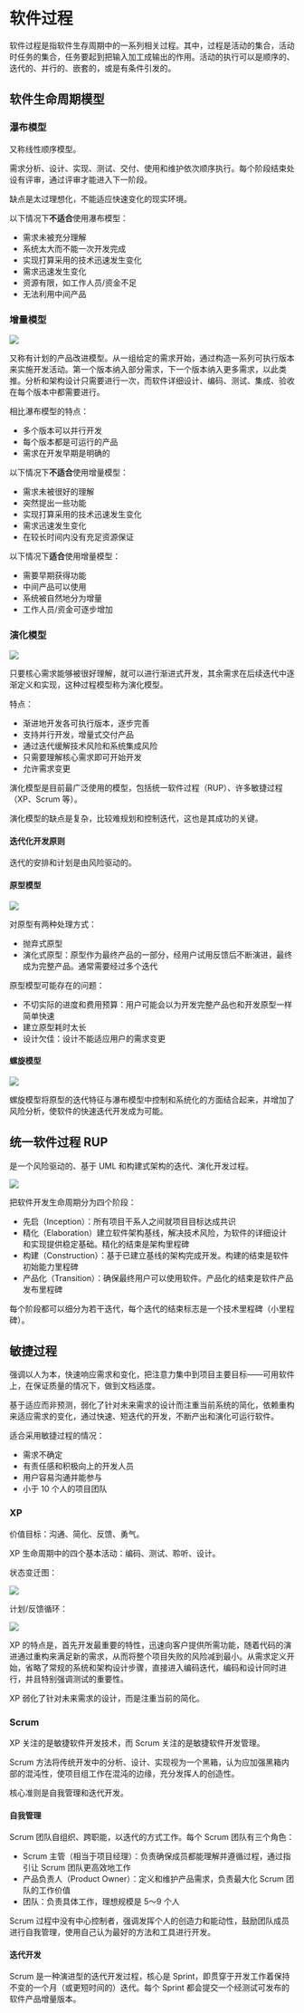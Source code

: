 # 软件过程

软件过程是指软件生存周期中的一系列相关过程。其中，过程是活动的集合，活动时任务的集合，任务要起到把输入加工成输出的作用。活动的执行可以是顺序的、迭代的、并行的、嵌套的，或是有条件引发的。

## 软件生命周期模型

### 瀑布模型

又称线性顺序模型。

需求分析、设计、实现、测试、交付、使用和维护依次顺序执行。每个阶段结束处设有评审，通过评审才能进入下一阶段。

缺点是太过理想化，不能适应快速变化的现实环境。

以下情况下**不适合**使用瀑布模型：

- 需求未被充分理解
- 系统太大而不能一次开发完成
- 实现打算采用的技术迅速发生变化
- 需求迅速发生变化
- 资源有限，如工作人员/资金不足
- 无法利用中间产品

### 增量模型

![](15737127724750.jpg)

又称有计划的产品改进模型。从一组给定的需求开始，通过构造一系列可执行版本来实施开发活动。第一个版本纳入部分需求，下一个版本纳入更多需求，以此类推。分析和架构设计只需要进行一次，而软件详细设计、编码、测试、集成、验收在每个版本中都需要进行。

相比瀑布模型的特点：

- 多个版本可以并行开发
- 每个版本都是可运行的产品
- 需求在开发早期是明确的

以下情况下**不适合**使用增量模型：

- 需求未被很好的理解
- 突然提出一些功能
- 实现打算采用的技术迅速发生变化
- 需求迅速发生变化
- 在较长时间内没有充足资源保证

以下情况下**适合**使用增量模型：

- 需要早期获得功能
- 中间产品可以使用
- 系统被自然地分为增量
- 工作人员/资金可逐步增加

### 演化模型

![](15737131758960.jpg)

只要核心需求能够被很好理解，就可以进行渐进式开发，其余需求在后续迭代中逐渐定义和实现，这种过程模型称为演化模型。

特点：

- 渐进地开发各可执行版本，逐步完善
- 支持并行开发，增量式交付产品
- 通过迭代缓解技术风险和系统集成风险
- 只需要理解核心需求即可开始开发
- 允许需求变更

演化模型是目前最广泛使用的模型，包括统一软件过程（RUP）、许多敏捷过程（XP、Scrum 等）。

演化模型的缺点是复杂，比较难规划和控制迭代，这也是其成功的关键。

#### 迭代化开发原则

迭代的安排和计划是由风险驱动的。

#### 原型模型

![](15737137645499.jpg)

对原型有两种处理方式：

- 抛弃式原型
- 演化式原型：原型作为最终产品的一部分，经用户试用反馈后不断演进，最终成为完整产品。通常需要经过多个迭代

原型模型可能存在的问题：

- 不切实际的进度和费用预算：用户可能会以为开发完整产品也和开发原型一样简单快速
- 建立原型耗时太长
- 设计欠佳：设计不能适应用户的需求变更

#### 螺旋模型

![](15737140919222.jpg)

螺旋模型将原型的迭代特征与瀑布模型中控制和系统化的方面结合起来，并增加了风险分析，使软件的快速迭代开发成为可能。

## 统一软件过程 RUP

是一个风险驱动的、基于 UML 和构建式架构的迭代、演化开发过程。

![](15737149604549.jpg)

把软件开发生命周期分为四个阶段：

- 先启（Inception）：所有项目干系人之间就项目目标达成共识
- 精化（Elaboration）建立软件架构基线，解决技术风险，为软件的详细设计和实现提供稳定基础。精化的结束是架构里程碑
- 构建（Construction）：基于已建立基线的架构完成开发。构建的结束是软件初始能力里程碑
- 产品化（Transition）：确保最终用户可以使用软件。产品化的结束是软件产品发布里程碑

每个阶段都可以细分为若干迭代，每个迭代的结束标志是一个技术里程碑（小里程碑）。

## 敏捷过程

强调以人为本，快速响应需求和变化，把注意力集中到项目主要目标——可用软件上，在保证质量的情况下，做到文档适度。

基于适应而非预测，弱化了针对未来需求的设计而注重当前系统的简化，依赖重构来适应需求的变化，通过快速、短迭代的开发，不断产出和演化可运行软件。

适合采用敏捷过程的情况：

- 需求不确定
- 有责任感和积极向上的开发人员
- 用户容易沟通并能参与
- 小于 10 个人的项目团队

### XP

价值目标：沟通、简化、反馈、勇气。

XP 生命周期中的四个基本活动：编码、测试、聆听、设计。

状态变迁图：

![](15737163108960.jpg)

计划/反馈循环：

![](15737166601416.jpg)

XP 的特点是，首先开发最重要的特性，迅速向客户提供所需功能，随着代码的演进通过重构来满足新的需求，从而将整个项目失败的风险减到最小。从需求定义开始，省略了常规的系统和架构设计步骤，直接进入编码迭代，编码和设计同时进行，并且特别强调测试的重要性。

XP 弱化了针对未来需求的设计，而是注重当前的简化。

### Scrum

XP 关注的是敏捷软件开发技术，而 Scrum 关注的是敏捷软件开发管理。

Scrum 方法将传统开发中的分析、设计、实现视为一个黑箱，认为应加强黑箱内部的混沌性，使项目组工作在混沌的边缘，充分发挥人的创造性。

核心准则是自我管理和迭代开发。

#### 自我管理

Scrum 团队自组织、跨职能，以迭代的方式工作。每个 Scrum 团队有三个角色：

- Scrum 主管（相当于项目经理）：负责确保成员都能理解并遵循过程，通过指引让 Scrum 团队更高效地工作
- 产品负责人（Product Owner）：定义和维护产品需求，负责最大化 Scrum 团队的工作价值
- 团队：负责具体工作，理想规模是 5～9 个人

Scrum 过程中没有中心控制者，强调发挥个人的创造力和能动性，鼓励团队成员进行自我管理，使用自己认为最好的方法和工具进行开发。

#### 迭代开发

Scrum 是一种演进型的迭代开发过程，核心是 Sprint，即贯穿于开发工作着保持不变的一个月（或更短时间的）迭代。每个 Sprint 都会提交一个经测试可发布的软件产品增量版本。
